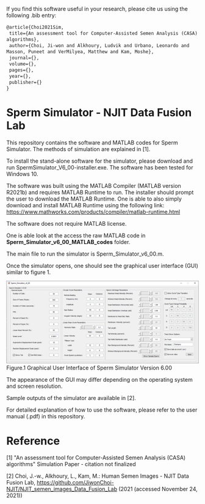 If you find this software useful in your research, please cite us using the following .bib entry:
 
 ```
@article{Choi2021Sim,
  title={An assessment tool for Computer-Assisted Semen Analysis (CASA) algorithms},
  author={Choi, Ji-won and Alkhoury, Ludvik and Urbano, Leonardo and Masson, Puneet and VerMilyea, Matthew and Kam, Moshe},
  journal={},
  volume={},
  pages={},
  year={},
  publisher={}
}
 
 ```
 
# Sperm Simulator - NJIT Data Fusion Lab

This repository contains the software and MATLAB codes for Sperm Simulator. The methods of simulation are explained in [1].

To install the stand-alone software for the simulator, please download and run SpermSimulator_V6_00-installer.exe. The software has been tested for Windows 10.

The software was built using the MATLAB Compiler (MATLAB version R2021b) and requires MATLAB Runtime to run. The installer should prompt the user to download the MATLAB Runtime. One is able to also simply download and install MATLAB Runtime using the following link:
https://www.mathworks.com/products/compiler/matlab-runtime.html

The software does not require MATLAB license. 

One is able look at the access the raw MATLAB code in __Sperm_Simulator_v6_00_MATLAB_codes__ folder.

The main file to run the simulator is Sperm_Simulator_v6_00.m.

Once the simulator opens, one should see the graphical user interface (GUI) similar to figure 1.

![alt text](https://github.com/JiwonChoi-NJIT/NJIT_sperm_simulator/blob/main/Sperm_Simulator_V6_GUI.PNG)
Figure.1 Graphical User Interface of Sperm Simulator Version 6.00

The appearance of the GUI may differ depending on the operating system and screen resolution.

Sample outputs of the simulator are available in [2].

For detailed explanation of how to use the software, please refer to the user manual (.pdf) in this repository.

# Reference
[1] "An assessment tool for Computer-Assisted Semen Analysis (CASA) algorithms" Simulation Paper - citation not finalized

[2] Choi, J.-w., Alkhoury, L., Kam, M.: Human Semen Images - NJIT Data Fusion Lab, https://github.com/JiwonChoi-NJIT/NJIT_semen_images_Data_Fusion_Lab (2021 (accessed November 24, 2021))

